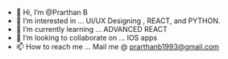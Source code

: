 - 👋 Hi, I’m @Prarthan B
- 👀 I’m interested in ... UI/UX Designing , REACT, and PYTHON.
- 🌱 I’m currently learning ... ADVANCED REACT
- 💞️ I’m looking to collaborate on ... IOS apps
- 📫 How to reach me ... Mail me @ prarthanb1993@gmail.com

<!---
Prarthanparu/Prarthanparu is a ✨ special ✨ repository because its `README.md` (this file) appears on your GitHub profile.
You can click the Preview link to take a look at your changes.
--->
